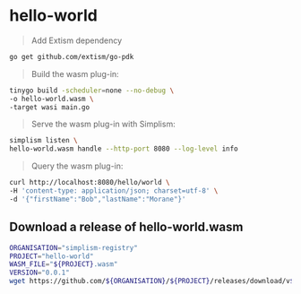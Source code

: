 # hello-world

> Add Extism dependency
```bash
go get github.com/extism/go-pdk
```

> Build the wasm plug-in:
```bash
tinygo build -scheduler=none --no-debug \
-o hello-world.wasm \
-target wasi main.go
```

> Serve the wasm plug-in with Simplism:
```bash
simplism listen \
hello-world.wasm handle --http-port 8080 --log-level info
```

> Query the wasm plug-in:
```bash
curl http://localhost:8080/hello/world \
-H 'content-type: application/json; charset=utf-8' \
-d '{"firstName":"Bob","lastName":"Morane"}'
```

## Download a release of hello-world.wasm

```bash
ORGANISATION="simplism-registry"
PROJECT="hello-world"
WASM_FILE="${PROJECT}.wasm"
VERSION="0.0.1"
wget https://github.com/${ORGANISATION}/${PROJECT}/releases/download/v${VERSION}/${WASM_FILE} -O ${WASM_FILE}
```